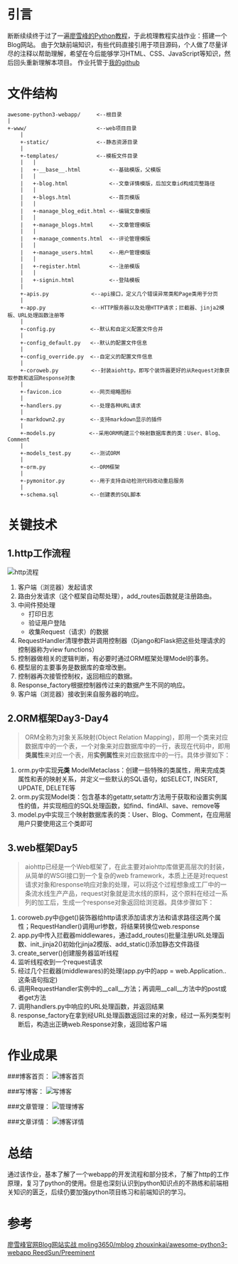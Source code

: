 # 引言
断断续续终于过了一遍[廖雪峰的Python教程](http://www.liaoxuefeng.com/wiki/0014316089557264a6b348958f449949df42a6d3a2e542c000)，于此梳理教程实战作业：搭建一个Blog网站。
由于欠缺前端知识，有些代码直接引用于项目源码，个人做了尽量详尽的注释以帮助理解，希望在今后能够学习HTML、CSS、JavaScript等知识，然后回头重新理解本项目。
作业托管于[我的github](https://github.com/milletluo/awesome-python3-webapp)
# 文件结构
```
awesome-python3-webapp/		<--根目录
|
+-www/                    	<--web项目目录
	|
	+-static/               <--静态资源目录
	|
	+-templates/            <--模板文件目录
	|	|
	|	+-__base__.html         <--基础模版，父模版
	|	|
	|	+-blog.html             <--文章详情模版，后加文章id构成完整路径
	|	|
	|	+-blogs.html            <--首页模版
	|	|
	|	+-manage_blog_edit.html <--编辑文章模版
	|	|
	|	+-manage_blogs.html     <--文章管理模版
	|	|
	|	+-manage_comments.html  <--评论管理模版
	|	|
	|	+-manage_users.html     <--用户管理模版
	|	|
	|	+-register.html         <--注册模版
	|	|
	|	+-signin.html           <--登陆模板
	|
	+-apis.py       　　   <--api接口，定义几个错误异常类和Page类用于分页
	|
	+-app.py       　　    <--HTTP服务器以及处理HTTP请求；拦截器、jinja2模板、URL处理函数注册等
	|
	+-config.py           <--默认和自定义配置文件合并
	|
	+-config_default.py   <--默认的配置文件信息
	|
	+-config_override.py  <--自定义的配置文件信息
	|
	+-coroweb.py       　　<--封装aiohttp，即写个装饰器更好的从Request对象获取参数和返回Response对象
	|
	+-favicon.ico         <--网页缩略图标
	|
	+-handlers.py         <--处理各种URL请求
	|
	+-markdown2.py        <--支持markdown显示的插件
	|
	+-models.py        　 <--采用ORM构建三个映射数据库表的类：User、Blog、Comment
	|
	+-models_test.py      <--测试ORM
	|
	+-orm.py              <--ORM框架
	|
	+-pymonitor.py        <--用于支持自动检测代码改动重启服务
	|
	+-schema.sql          <--创建表的SQL脚本
```

# 关键技术
## 1.http工作流程
![http流程](http://img.blog.csdn.net/20170319192219640?watermark/2/text/aHR0cDovL2Jsb2cuY3Nkbi5uZXQvbG00MDk=/font/5a6L5L2T/fontsize/400/fill/I0JBQkFCMA==/dissolve/70/gravity/SouthEast)
1. 客户端（浏览器）发起请求  
2. 路由分发请求（这个框架自动帮处理），add_routes函数就是注册路由。  
3. 中间件预处理  
   - 打印日志
   - 验证用户登陆
   - 收集Request（请求）的数据
4. RequestHandler清理参数并调用控制器（Django和Flask把这些处理请求的控制器称为view functions）
5. 控制器做相关的逻辑判断，有必要时通过ORM框架处理Model的事务。
6. 模型层的主要事务是数据库的查增改删。
7. 控制器再次接管控制权，返回相应的数据。
8. Response_factory根据控制器传过来的数据产生不同的响应。
9. 客户端（浏览器）接收到来自服务器的响应。

## 2.ORM框架Day3-Day4
> ORM全称为对象关系映射(Object Relation Mapping)，即用一个类来对应数据库中的一个表，一个对象来对应数据库中的一行，表现在代码中，即用**类属性**来对应一个表，用**实例属性**来对应数据库中的一行。具体步骤如下：

1. orm.py中实现**元类** ModelMetaclass：创建一些特殊的类属性，用来完成类属性和表的映射关系，并定义一些默认的SQL语句，如SELECT, INSERT, UPDATE, DELETE等
2. orm.py实现Model类：包含基本的getattr,setattr方法用于获取和设置实例属性的值，并实现相应的SQL处理函数，如find、findAll、save、remove等
3. model.py中实现三个映射数据库表的类：User、Blog、Comment，在应用层用户只要使用这三个类即可  

## 3.web框架Day5
> aiohttp已经是一个Web框架了，在此主要对aiohttp库做更高层次的封装，从简单的WSGI接口到一个复杂的web framework，本质上还是对request请求对象和response响应对象的处理，可以将这个过程想象成工厂中的一条流水线生产产品，request对象就是流水线的原料，这个原料在经过一系列的加工后，生成一个response对象返回给浏览器。具体步骤如下：

1. coroweb.py中@get()装饰器给http请求添加请求方法和请求路径这两个属性；RequestHandler()调用url参数，将结果转换位web.response
2. app.py中传入拦截器middlewares，通过add_routes()批量注册URL处理函数、init_jinja2()初始化jinja2模版、add_static()添加静态文件路径
3. create_server()创建服务器监听线程
4. 监听线程收到一个request请求
5. 经过几个拦截器(middlewares)的处理(app.py中的app = web.Application..这条语句指定)
6. 调用RequestHandler实例中的__call__方法；再调用__call__方法中的post或者get方法
7. 调用handlers.py中响应的URL处理函数，并返回结果
8. response_factory在拿到经URL处理函数返回过来的对象，经过一系列类型判断后，构造出正确web.Response对象，返回给客户端
# 作业成果
###博客首页：
![博客首页](http://img.blog.csdn.net/20170319233158620?watermark/2/text/aHR0cDovL2Jsb2cuY3Nkbi5uZXQvbG00MDk=/font/5a6L5L2T/fontsize/400/fill/I0JBQkFCMA==/dissolve/70/gravity/SouthEast)

###写博客：
![写博客](http://img.blog.csdn.net/20170319233225763?watermark/2/text/aHR0cDovL2Jsb2cuY3Nkbi5uZXQvbG00MDk=/font/5a6L5L2T/fontsize/400/fill/I0JBQkFCMA==/dissolve/70/gravity/SouthEast)

###文章管理：
![管理博客](http://img.blog.csdn.net/20170319233313779?watermark/2/text/aHR0cDovL2Jsb2cuY3Nkbi5uZXQvbG00MDk=/font/5a6L5L2T/fontsize/400/fill/I0JBQkFCMA==/dissolve/70/gravity/SouthEast)

###文章详情：
![博客详情](http://img.blog.csdn.net/20170319233404732?watermark/2/text/aHR0cDovL2Jsb2cuY3Nkbi5uZXQvbG00MDk=/font/5a6L5L2T/fontsize/400/fill/I0JBQkFCMA==/dissolve/70/gravity/SouthEast)
# 总结
通过该作业，基本了解了一个webapp的开发流程和部分技术，了解了http的工作原理，复习了python的使用。但是也深刻认识到python知识点的不熟练和前端相关知识的匮乏，后续仍要加强python项目练习和前端知识的学习。
# 参考
[廖雪峰官网Blog网站实战
](http://www.liaoxuefeng.com/wiki/0014316089557264a6b348958f449949df42a6d3a2e542c000/001432170876125c96f6cc10717484baea0c6da9bee2be4000)
[moling3650/mblog
](https://github.com/moling3650/mblog)
[zhouxinkai/awesome-python3-webapp
](https://github.com/zhouxinkai/awesome-python3-webapp)
[ReedSun/Preeminent
](https://github.com/ReedSun/Preeminent)

